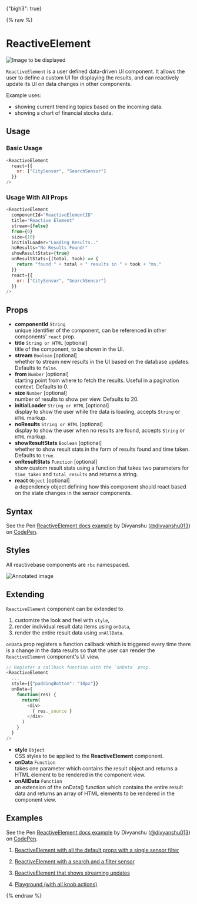 {"bigh3": true}

{% raw %}

# ReactiveElement

![Image to be displayed](https://i.imgur.com/hwjCLss.png)

`ReactiveElement` is a user defined data-driven UI component. It allows the user to define a custom UI for displaying the results, and can reactively update its UI on data changes in other components.

Example uses:

* showing current trending topics based on the incoming data.
* showing a chart of financial stocks data.

## Usage

### Basic Usage

```js
<ReactiveElement
  react={{
    or: ["CitySensor", "SearchSensor"]
  }}
/>
```

### Usage With All Props

```js
<ReactiveElement
  componentId="ReactiveElementID"
  title="Reactive Element"
  stream={false}
  from={0}
  size={10}
  initialLoader="Loading Results.."
  noResults="No Results Found!"
  showResultStats={true}
  onResultStats={(total, took) => {
    return "found " + total + " results in " + took + "ms."
  }}
  react={{
    or: ["CitySensor", "SearchSensor"]
  }}
/>
```

## Props

- **componentId** `String`  
    unique identifier of the component, can be referenced in other components' `react` prop.
- **title** `String or HTML` [optional]  
    title of the component, to be shown in the UI.
- **stream** `Boolean` [optional]  
    whether to stream new results in the UI based on the database updates. Defaults to `false`.
- **from** `Number` [optional]  
    starting point from where to fetch the results. Useful in a pagination context. Defaults to 0.
- **size** `Number` [optional]  
    number of results to show per view. Defaults to 20.
- **initialLoader** `String or HTML` [optional]  
    display to show the user while the data is loading, accepts `String` or `HTML` markup.
- **noResults** `String or HTML` [optional]  
    display to show the user when no results are found, accepts `String` or `HTML` markup.
- **showResultStats** `Boolean` [optional]  
    whether to show result stats in the form of results found and time taken. Defaults to `true`.
- **onResultStats** `Function` [optional]  
    show custom result stats using a function that takes two parameters for `time_taken` and `total_results` and returns a string.
- **react** `Object` [optional]  
    a dependency object defining how this component should react based on the state changes in the sensor components.

## Syntax

<p data-height="500" data-theme-id="light" data-slug-hash="EvBoRO" data-default-tab="js" data-user="divyanshu013" data-embed-version="2" data-pen-title="ReactiveElement docs example" class="codepen">See the Pen <a href="https://codepen.io/divyanshu013/pen/EvBoRO/">ReactiveElement docs example</a> by Divyanshu (<a href="https://codepen.io/divyanshu013">@divyanshu013</a>) on <a href="https://codepen.io">CodePen</a>.</p>
<script async src="https://production-assets.codepen.io/assets/embed/ei.js"></script>

## Styles

All reactivebase components are `rbc` namespaced.

![Annotated image]()

## Extending

`ReactiveElement` component can be extended to
1. customize the look and feel with `style`,
2. render individual result data items using `onData`,
3. render the entire result data using  `onAllData`.

`onData` prop registers a function callback which is triggered every time there is a change in the data results so that the user can render the `ReactiveElement` component's UI view.

```js
// Register a callback function with the `onData` prop.
<ReactiveElement
  ...
  style={{"paddingBottom": "10px"}}
  onData={
    function(res) {
      return(
        <div>
          { res._source }
        </div>
      )
    }
  }
/>
```

- **style** `Object`  
    CSS styles to be applied to the **ReactiveElement** component.
- **onData** `Function`  
    takes one parameter which contains the result object and returns a HTML element to be rendered in the component view.
- **onAllData** `Function`  
    an extension of the onData() function which contains the entire result data and returns an array of HTML elements to be rendered in the component view.

## Examples

<p data-height="500" data-theme-id="light" data-slug-hash="EvBoRO" data-default-tab="result" data-user="divyanshu013" data-embed-version="2" data-pen-title="ReactiveElement docs example" class="codepen">See the Pen <a href="https://codepen.io/divyanshu013/pen/EvBoRO/">ReactiveElement docs example</a> by Divyanshu (<a href="https://codepen.io/divyanshu013">@divyanshu013</a>) on <a href="https://codepen.io">CodePen</a>.</p>
<script async src="https://production-assets.codepen.io/assets/embed/ei.js"></script>

1. [ReactiveElement with all the default props with a single sensor filter](../playground/?knob-title=ReactiveElement&selectedKind=search%2FReactiveElement&selectedStory=Basic&full=0&down=1&left=1&panelRight=0&downPanel=storybooks%2Fstorybook-addon-knobs)

2. [ReactiveElement with a search and a filter sensor](../playground/?knob-title=ReactiveElement&selectedKind=search%2FReactiveElement&selectedStory=With%20title&full=0&down=1&left=1&panelRight=0&downPanel=storybooks%2Fstorybook-addon-knobs)

3. [ReactiveElement that shows streaming updates](../playground/?knob-title=ReactiveElement&knob-placeholder=Select%20city%20from%20the%20list&knob-showResultStats=false&selectedKind=search%2FReactiveElement&selectedStory=Stream&full=0&down=1&left=1&panelRight=0&downPanel=storybooks%2Fstorybook-addon-knobs)

4. [Playground (with all knob actions)](../playground/?knob-title=ReactiveElement&knob-placeholder=Select%20city%20from%20the%20list&knob-showResultStats=true&knob-from=0&knob-size=5&knob-initialLoader=Loading%20results..&knob-noResults=No%20results%20found%21%20Try%20a%20different%20filter%20duh..&knob-stream=false&selectedKind=search%2FReactiveElement&selectedStory=Playground&full=0&down=1&left=1&panelRight=0&downPanel=storybooks%2Fstorybook-addon-knobs)

{% endraw %}

